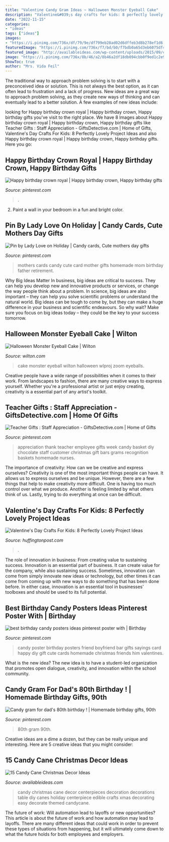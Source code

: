 ```yaml
---
title: "Valentine Candy Gram Ideas ~ Halloween Monster Eyeball Cake"
description: "Valentine&#039;s day crafts for kids: 8 perfectly lovely project ideas"
date: "2022-11-15"
categories:
- "ideas"
tags: ["ideas"]
images:
- "https://i.pinimg.com/736x/df/79/9e/df799eb28ad02d6dffeb3d8b278ef1d6.jpg"
featuredImage: "https://i.pinimg.com/736x/f7/bd/b0/f7bdb0a65d3eb6075df4ca1602e35804.jpg"
featured_image: "http://availableideas.com/wp-content/uploads/2015/09/candy-cane-decor.jpg"
image: "https://i.pinimg.com/736x/8b/46/a2/8b46a2df18db094cbb0f9ed1c2e97256.jpg"
ShowToc: true
author: "Mrs. Vida Feil"
---
```



The traditional way to approach problem solving is to start with a preconceived idea or solution. This is not always the best option, as it can often lead to frustration and a lack of progress. New ideas are a great way to approach problem solving, as they create new ways of thinking and can eventually lead to a better solution. A few examples of new ideas include:

	

		
looking for Happy birthday crown royal | Happy birthday crown, Happy birthday gifts you've visit to the right place. We have 8 Images about Happy birthday crown royal | Happy birthday crown, Happy birthday gifts like Teacher Gifts : Staff Appreciation - GiftsDetective.com | Home of Gifts, Valentine&#039;s Day Crafts For Kids: 8 Perfectly Lovely Project Ideas and also Happy birthday crown royal | Happy birthday crown, Happy birthday gifts. Here you go:
		
    
## Happy Birthday Crown Royal | Happy Birthday Crown, Happy Birthday Gifts

<img loading=lazy src="https://i.pinimg.com/736x/8b/46/a2/8b46a2df18db094cbb0f9ed1c2e97256.jpg" onerror="this.onerror=null;this.src='https://tse3.mm.bing.net/th?id=OIP.qOX9C-ewtZMQDY2pnXDZYgHaJ3&amp;pid=15.1';" alt="Happy birthday crown royal | Happy birthday crown, Happy birthday gifts">

_Source: pinterest.com_

>. 

	

2. Paint a wall in your bedroom in a fun and bright color.

    
## Pin By Lady Love On Holiday | Candy Cards, Cute Mothers Day Gifts

<img loading=lazy src="https://i.pinimg.com/736x/aa/24/3a/aa243af4c8a1f55c09c534ab30166bdc--candy-cards-mothers-day.jpg" onerror="this.onerror=null;this.src='https://tse4.mm.bing.net/th?id=OIP.tzddJbAY0OIWuhsgWzduVQHaJ4&amp;pid=15.1';" alt="Pin by Lady Love on Holiday | Candy cards, Cute mothers day gifts">

_Source: pinterest.com_

>mothers cards candy cute card mother gifts homemade mom birthday father retirement. 

	

Why Big Ideas Matter
In business, big ideas are critical to success. They can help you develop new and innovative products or services, or change the way people think about a problem. In science, big ideas are also important – they can help you solve scientific problems or understand the natural world.
Big ideas can be tough to come by, but they can make a huge difference in your business and scientific endeavours. So why wait? Make sure you focus on big ideas today – they could be the key to your success tomorrow.

    
## Halloween Monster Eyeball Cake | Wilton

<img loading=lazy src="https://www.wilton.com/dw/image/v2/AAWA_PRD/on/demandware.static/-/Sites-wilton-project-master/default/dwca1c9378/images/project/WLPROJ-9569/WLPROJ-9569-monster-eyeball-cake.jpg?sw=1440&amp;sh=750&amp;sm=fit" onerror="this.onerror=null;this.src='https://tse4.mm.bing.net/th?id=OIP.yc1VADGK4japzkbEBuzLYAHaHa&amp;pid=15.1';" alt="Halloween Monster Eyeball Cake | Wilton">

_Source: wilton.com_

>cake monster eyeball wilton halloween wlproj zoom eyeballs. 

	

Creative people have a wide range of possibilities when it comes to their work. From landscapes to fashion, there are many creative ways to express yourself. Whether you're a professional artist or just enjoy creating, creativity is a essential part of any artist's toolkit.

    
## Teacher Gifts : Staff Appreciation - GiftsDetective.com | Home Of Gifts

<img loading=lazy src="https://i.pinimg.com/736x/df/79/9e/df799eb28ad02d6dffeb3d8b278ef1d6.jpg" onerror="this.onerror=null;this.src='https://tse3.mm.bing.net/th?id=OIP.iz-GHQAI2xZCCejkCvct2wHaFi&amp;pid=15.1';" alt="Teacher Gifts : Staff Appreciation - GiftsDetective.com | Home of Gifts">

_Source: pinterest.com_

>appreciation thank teacher employee gifts week candy basket diy chocolate staff customer christmas gift bars grams recognition baskets homemade nurses. 

	

The importance of creativity: How can we be creative and express ourselves?
Creativity is one of the most important things people can have. It allows us to express ourselves and be unique. However, there are a few things that help to make creativity more difficult. One is having too much control over what we produce. Another is feeling limited by what others think of us. Lastly, trying to do everything at once can be difficult.

    
## Valentine&#039;s Day Crafts For Kids: 8 Perfectly Lovely Project Ideas

<img loading=lazy src="https://s-i.huffpost.com/gen/982796/images/o-VALENTINES-DAY-CRAFTS-FOR-KIDS-facebook.jpg" onerror="this.onerror=null;this.src='https://tse4.mm.bing.net/th?id=OIP.7KCLsAysZgtS0M-PT-rhBQHaLH&amp;pid=15.1';" alt="Valentine&#039;s Day Crafts For Kids: 8 Perfectly Lovely Project Ideas">

_Source: huffingtonpost.com_

>. 

	

The role of innovation in business: From creating value to sustaining success.
Innovation is an essential part of business. It can create value for the company, while also sustaining success. Sometimes, innovation can come from simply innovate new ideas or technology, but other times it can come from coming up with new ways to do something that has been done before. In either case, innovation is an essential tool in businesses’ toolboxes and should be used to its full potential.

    
## Best Birthday Candy Posters Ideas Pinterest Poster With | Birthday

<img loading=lazy src="https://i.pinimg.com/736x/5f/c5/5a/5fc55a9dcfaddc553b11084ecebc3ef8.jpg" onerror="this.onerror=null;this.src='https://tse3.mm.bing.net/th?id=OIP.sx9JD8aJgPc4pW7TM0L8EAHaNL&amp;pid=15.1';" alt="best birthday candy posters ideas pinterest poster with | Birthday">

_Source: pinterest.com_

>candy poster birthday posters friend boyfriend bar gifts sayings card happy diy gift cute cards homemade christmas friends him valentines. 

	

What is the new idea?
The new idea is to have a student-led organization that promotes open dialogue, creativity, and innovation within the school community.

    
## Candy Gram For Dad&#039;s 80th Birthday ! | Homemade Birthday Gifts, 90th

<img loading=lazy src="https://i.pinimg.com/736x/f7/bd/b0/f7bdb0a65d3eb6075df4ca1602e35804.jpg" onerror="this.onerror=null;this.src='https://tse3.mm.bing.net/th?id=OIP.Cfl9LL6Wzae_RVf5y9-s3QHaJ3&amp;pid=15.1';" alt="Candy gram for dad&#039;s 80th birthday ! | Homemade birthday gifts, 90th">

_Source: pinterest.com_

>80th gram 90th. 

	

Creative ideas are a dime a dozen, but they can be really unique and interesting. Here are 5 creative ideas that you might consider: 

    
## 15 Candy Cane Christmas Decor Ideas

<img loading=lazy src="http://availableideas.com/wp-content/uploads/2015/09/candy-cane-decor.jpg" onerror="this.onerror=null;this.src='https://tse3.mm.bing.net/th?id=OIP.aXBrNw0lD1zbKdEGNKitWgHaKx&amp;pid=15.1';" alt="15 Candy Cane Christmas Decor Ideas">

_Source: availableideas.com_

>candy christmas cane decor centerpieces decoration decorations table diy canes holiday centerpiece edible crafts xmas decorating easy decorate themed candycane. 

	

The future of work: Will automation lead to layoffs or new opportunities?
This article is about the future of work and how automation may lead to layoffs. There are many different ideas that could work in order to prevent these types of situations from happening, but it will ultimately come down to what the future holds for both employees and employers.

